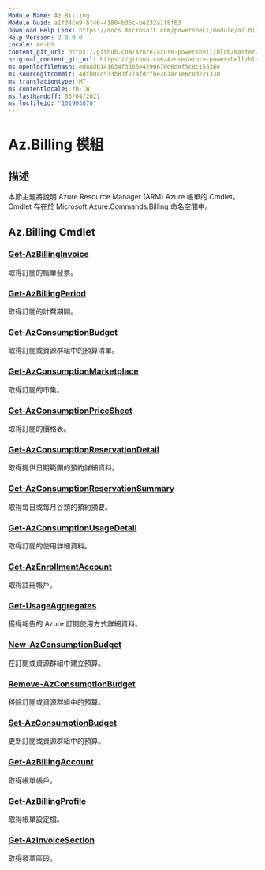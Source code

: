 ```yaml
---
Module Name: Az.Billing
Module Guid: a1f34ce9-bf46-4180-b36c-be232a1f8f63
Download Help Link: https://docs.microsoft.com/powershell/module/az.billing
Help Version: 2.0.0.0
Locale: en-US
content_git_url: https://github.com/Azure/azure-powershell/blob/master/src/Billing/Billing/help/Az.Billing.md
original_content_git_url: https://github.com/Azure/azure-powershell/blob/master/src/Billing/Billing/help/Az.Billing.md
ms.openlocfilehash: e088db141634f3366e4290670d6def5c8c15536e
ms.sourcegitcommit: 4dfb0cc533b83f77afdcfbe2618c1e6c8d221330
ms.translationtype: MT
ms.contentlocale: zh-TW
ms.lasthandoff: 03/04/2021
ms.locfileid: "101903870"
---
```

# Az.Billing 模組
## 描述
本節主題將說明 Azure Resource Manager (ARM) Azure 帳單的 Cmdlet。 Cmdlet 存在於 Microsoft.Azure.Commands.Billing 命名空間中。

## Az.Billing Cmdlet
### [Get-AzBillingInvoice](Get-AzBillingInvoice.md)
取得訂閱的帳單發票。

### [Get-AzBillingPeriod](Get-AzBillingPeriod.md)
取得訂閱的計費期間。

### [Get-AzConsumptionBudget](Get-AzConsumptionBudget.md)
取得訂閱或資源群組中的預算清單。

### [Get-AzConsumptionMarketplace](Get-AzConsumptionMarketplace.md)
取得訂閱的市集。

### [Get-AzConsumptionPriceSheet](Get-AzConsumptionPriceSheet.md)
取得訂閱的價格表。

### [Get-AzConsumptionReservationDetail](Get-AzConsumptionReservationDetail.md)
取得提供日期範圍的預約詳細資料。

### [Get-AzConsumptionReservationSummary](Get-AzConsumptionReservationSummary.md)
取得每日或每月谷類的預約摘要。

### [Get-AzConsumptionUsageDetail](Get-AzConsumptionUsageDetail.md)
取得訂閱的使用詳細資料。

### [Get-AzEnrollmentAccount](Get-AzEnrollmentAccount.md)
取得註冊帳戶。

### [Get-UsageAggregates](Get-UsageAggregates.md)
獲得報告的 Azure 訂閱使用方式詳細資料。

### [New-AzConsumptionBudget](New-AzConsumptionBudget.md)
在訂閱或資源群組中建立預算。

### [Remove-AzConsumptionBudget](Remove-AzConsumptionBudget.md)
移除訂閱或資源群組中的預算。

### [Set-AzConsumptionBudget](Set-AzConsumptionBudget.md)
更新訂閱或資源群組中的預算。

### [Get-AzBillingAccount](Get-AzBillingAccount.md)
取得帳單帳戶。

### [Get-AzBillingProfile](Get-AzBillingProfile.md)
取得帳單設定檔。

### [Get-AzInvoiceSection](Get-AzInvoiceSection.md)
取得發票區段。

